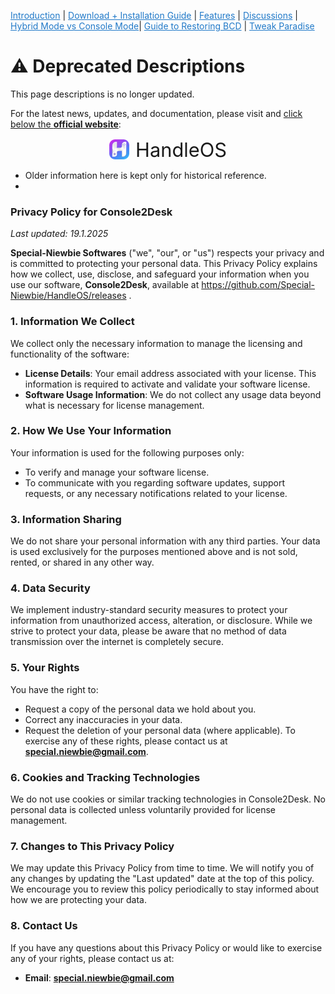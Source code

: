 <a href="README.md" style="color: #2079C8;">Introduction</a> | <a href="installation_guide.md" style="color: #2079C8;">Download + Installation Guide</a> | <a href="features.md" style="color: #2079C8;">Features</a> | <a href="https://github.com/Special-Niewbie/HandleOS/discussions" style="color: #2079C8;">Discussions</a> | <a href="HybridvsConsole.md" style="color: #2079C8;">Hybrid Mode vs Console Mode</a>| <a href="BCDFix.md" style="color: #2079C8;">Guide to Restoring BCD</a> | <a href="TP.md" style="color: #2079C8;">Tweak Paradise</a>



# ⚠️ Deprecated Descriptions  

This page descriptions is no longer updated.  

For the latest news, updates, and documentation, please visit and <u>click below the **official website**</u>: 
 

<div style="display: flex; justify-content: center; align-items: center; gap: 10px;">
    <img src="Git_assets/hos_icon.png" alt="HandleOS Logo" height="32">
    <a href="https://www.handle-os.com" style="font-size: 2.2em; text-decoration: none;">
        HandleOS
    </a>
</div>



- Older information here is kept only for historical reference.
- 



### **Privacy Policy for Console2Desk**

*Last updated: 19.1.2025*

**Special-Niewbie Softwares** ("we", "our", or "us") respects your privacy and is committed to protecting your personal data. This Privacy Policy explains how we collect, use, disclose, and safeguard your information when you use our software, **Console2Desk**, available at https://github.com/Special-Niewbie/HandleOS/releases .

### 1. **Information We Collect**

We collect only the necessary information to manage the licensing and functionality of the software:

- **License Details**: Your email address associated with your license. This information is required to activate and validate your software license.
- **Software Usage Information**: We do not collect any usage data beyond what is necessary for license management.

### 2. **How We Use Your Information**

Your information is used for the following purposes only:

- To verify and manage your software license.
- To communicate with you regarding software updates, support requests, or any necessary notifications related to your license.

### 3. **Information Sharing**

We do not share your personal information with any third parties. Your data is used exclusively for the purposes mentioned above and is not sold, rented, or shared in any other way.

### 4. **Data Security**

We implement industry-standard security measures to protect your information from unauthorized access, alteration, or disclosure. While we strive to protect your data, please be aware that no method of data transmission over the internet is completely secure.

### 5. **Your Rights**

You have the right to:

- Request a copy of the personal data we hold about you.
- Correct any inaccuracies in your data.
- Request the deletion of your personal data (where applicable). To exercise any of these rights, please contact us at **special.niewbie@gmail.com**.

### 6. **Cookies and Tracking Technologies**

We do not use cookies or similar tracking technologies in Console2Desk. No personal data is collected unless voluntarily provided for license management.

### 7. **Changes to This Privacy Policy**

We may update this Privacy Policy from time to time. We will notify you of any changes by updating the "Last updated" date at the top of this policy. We encourage you to review this policy periodically to stay informed about how we are protecting your data.

### 8. **Contact Us**

If you have any questions about this Privacy Policy or would like to exercise any of your rights, please contact us at:

- **Email**: **special.niewbie@gmail.com**